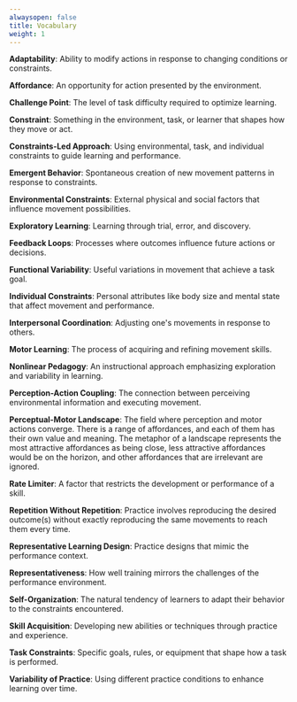 ```yaml
---
alwaysopen: false
title: Vocabulary
weight: 1
---
```


**Adaptability**: Ability to modify actions in response to changing conditions or constraints.

**Affordance**: An opportunity for action presented by the environment.

**Challenge Point**: The level of task difficulty required to optimize learning.

**Constraint**: Something in the environment, task, or learner that shapes how they move or act.

**Constraints-Led Approach**: Using environmental, task, and individual constraints to guide learning and performance.

**Emergent Behavior**: Spontaneous creation of new movement patterns in response to constraints.

**Environmental Constraints**: External physical and social factors that influence movement possibilities.

**Exploratory Learning**: Learning through trial, error, and discovery.

**Feedback Loops**: Processes where outcomes influence future actions or decisions.

**Functional Variability**: Useful variations in movement that achieve a task goal.

**Individual Constraints**: Personal attributes like body size and mental state that affect movement and performance.

**Interpersonal Coordination**: Adjusting one's movements in response to others.

**Motor Learning**: The process of acquiring and refining movement skills.

**Nonlinear Pedagogy**: An instructional approach emphasizing exploration and variability in learning.

**Perception-Action Coupling**: The connection between perceiving environmental information and executing movement.

**Perceptual-Motor Landscape**: The field where perception and motor actions converge. There is a range of affordances, and each of them has their own value and meaning. The metaphor of a landscape represents the most attractive affordances as being close, less attractive affordances would be on the horizon, and other affordances that are irrelevant are ignored.

**Rate Limiter**: A factor that restricts the development or performance of a skill.

**Repetition Without Repetition**: Practice involves reproducing the desired outcome(s) without exactly reproducing the same movements to reach them every time.

**Representative Learning Design**: Practice designs that mimic the performance context.

**Representativeness**: How well training mirrors the challenges of the performance environment.

**Self-Organization**: The natural tendency of learners to adapt their behavior to the constraints encountered.

**Skill Acquisition**: Developing new abilities or techniques through practice and experience.

**Task Constraints**: Specific goals, rules, or equipment that shape how a task is performed.

**Variability of Practice**: Using different practice conditions to enhance learning over time.